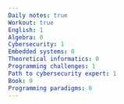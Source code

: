 ```yaml
---
Daily notes: true
Workout: true
English: 1
Algebra: 0
Cybersecurity: 1
Embedded systems: 0
Theoretical informatics: 0
Programming challenges: 1
Path to cybersecurity expert: 1
Book: 0
Programming paradigms: 0
---
```




